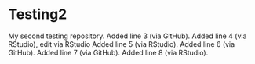# Testing2
My second testing repository. 
Added line 3 (via GitHub). 
Added line 4 (via RStudio), edit via RStudio
Added line 5 (via RStudio).
Added line 6 (via GitHub). 
Added line 7 (via GitHub). 
Added line 8 (via RStudio). 